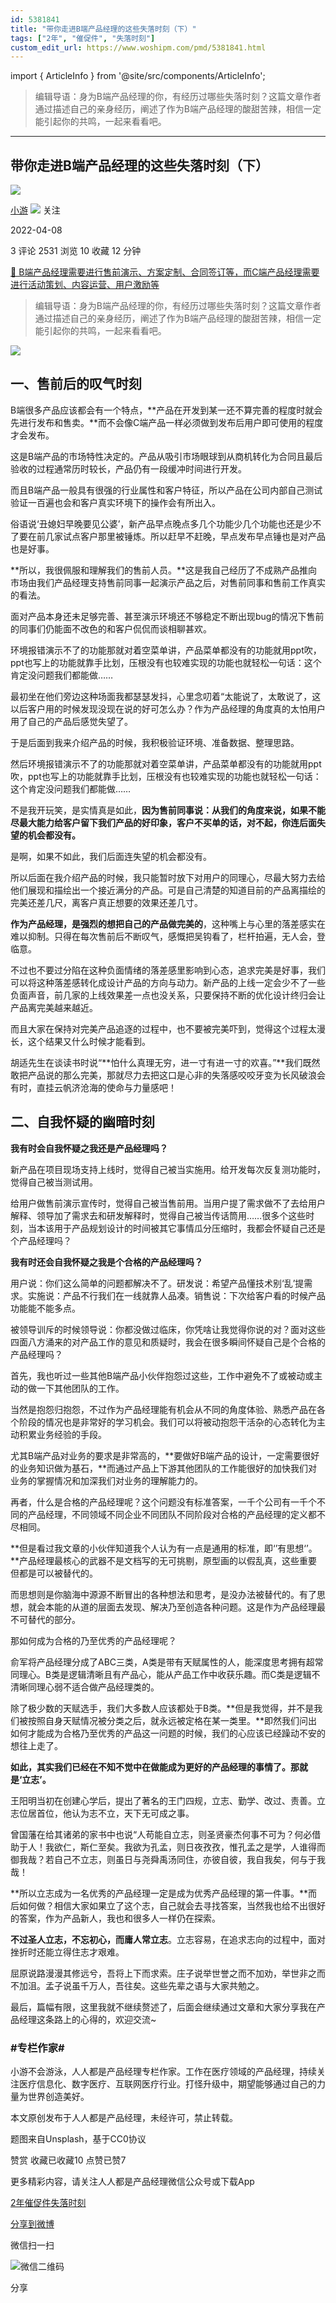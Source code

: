 ```yaml
---
id: 5381841
title: "带你走进B端产品经理的这些失落时刻（下）"
tags: ["2年", "催促件", "失落时刻"]
custom_edit_url: https://www.woshipm.com/pmd/5381841.html
---
```

import { ArticleInfo } from '@site/src/components/ArticleInfo';

<ArticleInfo
    author="小游"
    authorLink="https://www.woshipm.com/u/1057083"
    published="2022-04-08"
    views={2531}
    comments={3}
    collects={10}
/>

> 编辑导语：身为B端产品经理的你，有经历过哪些失落时刻？这篇文章作者通过描述自己的亲身经历，阐述了作为B端产品经理的酸甜苦辣，相信一定能引起你的共鸣，一起来看看吧。

---

## 带你走进B端产品经理的这些失落时刻（下）

[![](https://static.woshipm.com/APP_U_202102_20210204154220_7891.jpeg?imageView2/1/w/72/h/72/q/100)](https://www.woshipm.com/u/1057083)

[小游](https://www.woshipm.com/u/1057083) ![](https://static.woshipm.com/tag/1121_1@2x.png) 关注

2022-04-08

3 评论 2531 浏览 10 收藏 12 分钟

[🔗 B端产品经理需要进行售前演示、方案定制、合同签订等，而C端产品经理需要进行活动策划、内容运营、用户激励等](https://ke.qidianla.com/courses/bcpm)

> 编辑导语：身为B端产品经理的你，有经历过哪些失落时刻？这篇文章作者通过描述自己的亲身经历，阐述了作为B端产品经理的酸甜苦辣，相信一定能引起你的共鸣，一起来看看吧。

![](https://image.yunyingpai.com/wp/2022/04/xTZw6GdoJEyLf5E2gM17.png)

## 一、售前后的叹气时刻

B端很多产品应该都会有一个特点，**产品在开发到某一还不算完善的程度时就会先进行发布和售卖。**而不会像C端产品一样必须做到发布后用户即可使用的程度才会发布。

这是B端产品的市场特性决定的。产品从吸引市场眼球到从商机转化为合同且最后验收的过程通常历时较长，产品仍有一段缓冲时间进行开发。

而且B端产品一般具有很强的行业属性和客户特征，所以产品在公司内部自己测试验证一百遍也会和客户真实环境下的操作会有所出入。

俗语说‘丑媳妇早晚要见公婆’，新产品早点晚点多几个功能少几个功能也还是少不了要在前几家试点客户那里被锤炼。所以赶早不赶晚，早点发布早点锤也是对产品也是好事。

**所以，我很佩服和理解我们的售前人员。**这是我自己经历了不成熟产品推向市场由我们产品经理支持售前同事一起演示产品之后，对售前同事和售前工作真实的看法。

面对产品本身还未足够完善、甚至演示环境还不够稳定不断出现bug的情况下售前的同事们仍能面不改色的和客户侃侃而谈相聊甚欢。

环境报错演示不了的功能那就对着空菜单讲，产品菜单都没有的功能就用ppt吹，ppt也写上的功能就靠手比划，压根没有也较难实现的功能也就轻松一句话：这个肯定没问题我们都能做……

最初坐在他们旁边这种场面我都瑟瑟发抖，心里念叨着“太能说了，太敢说了，这以后客户用的时候发现没现在说的好可怎么办？作为产品经理的角度真的太怕用户用了自己的产品后感觉失望了。

于是后面到我来介绍产品的时候，我积极验证环境、准备数据、整理思路。

然后环境报错演示不了的功能那就对着空菜单讲，产品菜单都没有的功能就用ppt吹，ppt也写上的功能就靠手比划，压根没有也较难实现的功能也就轻松一句话：这个肯定没问题我们都能做……

不是我开玩笑，是实情真是如此，**因为售前同事说：从我们的角度来说，如果不能尽最大能力给客户留下我们产品的好印象，客户不买单的话，对不起，你连后面失望的机会都没有。**

是啊，如果不如此，我们后面连失望的机会都没有。

所以后面在我介绍产品的时候，我只能暂时放下对用户的同理心，尽最大努力去给他们展现和描绘出一个接近满分的产品。可是自己清楚的知道目前的产品离描绘的完美还差几尺，离客户真正想要的效果还差几寸。

**作为产品经理，是强烈的想把自己的产品做完美的**，这种嘴上与心里的落差感实在难以抑制。只得在每次售前后不断叹气，感慨把吴钩看了，栏杆拍遍，无人会，登临意。

不过也不要过分陷在这种负面情绪的落差感里影响到心态，追求完美是好事，我们可以将这种落差感转化成设计产品的方向与动力。新产品的上线一定会少不了一些负面声音，前几家的上线效果差一点也没关系，只要保持不断的优化设计终归会让产品离完美越来越近。

而且大家在保持对完美产品追逐的过程中，也不要被完美吓到，觉得这个过程太漫长，这个结果又什么时候才能看到。

胡适先生在谈读书时说“**怕什么真理无穷，进一寸有进一寸的欢喜。”**我们既然敢把产品说的那么完美，那就尽力去把这口是心非的失落感咬咬牙变为长风破浪会有时，直挂云帆济沧海的使命与力量感吧！

## 二、自我怀疑的幽暗时刻

**我有时会自我怀疑之我还是产品经理吗？**

新产品在项目现场支持上线时，觉得自己被当实施用。给开发每次反复测功能时，觉得自己被当测试用。

给用户做售前演示宣传时，觉得自己被当售前用。当用户提了需求做不了去给用户解释、领导加了需求去和研发解释时，觉得自己被当传话筒用……很多个这些时刻，当本该用于产品规划设计的时间被其它事情瓜分压缩时，我都会怀疑自己还是个产品经理吗？

**我有时还会自我怀疑之我是个合格的产品经理吗？**

用户说：你们这么简单的问题都解决不了。研发说：希望产品懂技术别‘乱’提需求。实施说：产品不行我们在一线就靠人品凑。销售说：下次给客户看的时候产品功能能不能多点。

被领导训斥的时候领导说：你都没做过临床，你凭啥让我觉得你说的对？面对这些四面八方涌来的对产品工作的意见和质疑时，我会在很多瞬间怀疑自己是个合格的产品经理吗？

首先，我也听过一些其他B端产品小伙伴抱怨过这些，工作中避免不了或被动或主动的做一下其他团队的工作。

当然是抱怨归抱怨，不过作为产品经理能有机会从不同的角度体验、熟悉产品在各个阶段的情况也是非常好的学习机会。我们可以将被动抱怨干活杂的心态转化为主动积累业务经验的手段。

尤其B端产品对业务的要求是非常高的，**要做好B端产品的设计，一定需要很好的业务知识做为基石，**而通过产品上下游其他团队的工作能很好的加快我们对业务的掌握情况和加深我们对业务的理解能力的。

再者，什么是合格的产品经理呢？这个问题没有标准答案，一千个公司有一千个不同的产品经理，不同领域不同企业不同团队不同阶段对合格的产品经理的定义都不尽相同。

**但是看过我文章的小伙伴知道我个人认为有一点是通用的标准，即‘’有思想‘’。**产品经理最核心的武器不是文档写的无可挑剔，原型画的以假乱真，这些重要但都是可以被替代的。

而思想则是你脑海中源源不断冒出的各种想法和思考，是没办法被替代的。有了思想，就会本能的从道的层面去发现、解决乃至创造各种问题。这是作为产品经理最不可替代的部分。

那如何成为合格的乃至优秀的产品经理呢？

俞军将产品经理分成了ABC三类，A类是带有天赋属性的人，能深度思考拥有超常同理心。B类是逻辑清晰且有产品心，能从产品工作中收获乐趣。而C类是逻辑不清晰同理心弱不适合做产品经理类的。

除了极少数的天赋选手，我们大多数人应该都处于B类。**但是我觉得，并不是我们被按照自身天赋情况被分类之后，就永远被定格在某一类里。**即然我们问出如何才能成为合格乃至优秀的产品这一问题的时候，我们的心应该已经躁动不安的想往上走了。

**如此，其实我们已经在不知不觉中在做能成为更好的产品经理的事情了。那就是‘立志’。**

王阳明当初在创建心学后，提出了著名的王门四规，立志、勤学、改过、责善。立志位居首位，他认为志不立，天下无可成之事。

曾国藩在给其诸弟的家书中也说“人苟能自立志，则圣贤豪杰何事不可为？何必借助于人！我欲仁，斯仁至矣。我欲为孔孟，则日夜孜孜，惟孔孟之是学，人谁得而御我哉？若自己不立志，则虽日与尧舜禹汤同住，亦彼自彼，我自我矣，何与于我哉！

**所以立志成为一名优秀的产品经理一定是成为优秀产品经理的第一件事。**而后如何做？相信大家如果立了这个志，自己就会去寻找答案，当然我也给不出很好的答案，作为产品新人，我也和很多人一样仍在探索。

**不过圣人立志，不忘初心，而庸人常立志**。立志容易，在追求志向的过程中，面对挫折时还能立得住志才艰难。

屈原说路漫漫其修远兮，吾将上下而求索。庄子说举世誉之而不加劝，举世非之而不加沮。孟子说虽千万人，吾往矣。这些先辈之语与大家共勉之。

最后，篇幅有限，这里我就不继续赘述了，后面会继续通过文章和大家分享我在产品经理这条路上的心得的，欢迎交流~

### #专栏作家#

小游不会游泳，人人都是产品经理专栏作家。工作在医疗领域的产品经理，持续关注医疗信息化、数字医疗、互联网医疗行业。打怪升级中，期望能够通过自己的力量为世界创造美好。

本文原创发布于人人都是产品经理，未经许可，禁止转载。

题图来自Unsplash，基于CC0协议

赞赏 收藏已收藏10 点赞已赞7

更多精彩内容，请关注人人都是产品经理微信公众号或下载App

[2年](https://www.woshipm.com/tag/2%e5%b9%b4)[催促件](https://www.woshipm.com/tag/%e5%82%ac%e4%bf%83%e4%bb%b6)[失落时刻](https://www.woshipm.com/tag/%e5%a4%b1%e8%90%bd%e6%97%b6%e5%88%bb)

[分享到微博](https://service.weibo.com/share/share.php?appkey=2775287854&title=带你走进B端产品经理的这些失落时刻（下）&url=https://www.woshipm.com/pmd/5381841.html&pic=https://image.yunyingpai.com/wp/2022/04/xTZw6GdoJEyLf5E2gM17.png)

微信扫一扫

![微信二维码](https://api.pwmqr.com/qrcode/create/?url=https://www.woshipm.com/pmd/5381841.html)

分享